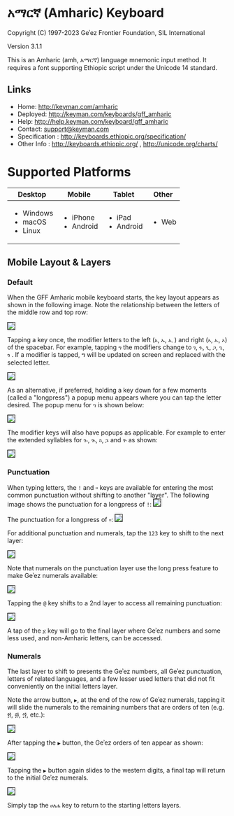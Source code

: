 # አማርኛ (Amharic) Keyboard


Copyright (C) 1997-2023 Geʾez Frontier Foundation, SIL International

Version 3.1.1

This is an Amharic (amh, አማርኛ) language mnemonic input method.  It requires a font supporting
Ethiopic script under the Unicode 14 standard.

## Links

 * Home:     <http://keyman.com/amharic>
 * Deployed: <http://keyman.com/keyboards/gff_amharic>
 * Help:     <http://help.keyman.com/keyboard/gff_amharic>
 * Contact:  <support@keyman.com>
 * Specification :  http://keyboards.ethiopic.org/specification/
 * Other Info    :  http://keyboards.ethiopic.org/ , http://unicode.org/charts/

# Supported Platforms


 | Desktop | Mobile | Tablet | Other |
 |---------|--------|--------|-------|
 |<ul><li>Windows</li><li>macOS</li><li>Linux</li></ul>|<ul><li>iPhone</li><li>Android</li></ul>|<ul><li>iPad</li><li>Android</li></ul>|<ul><li>Web</li></ul>|



## Mobile Layout &amp; Layers

### Default

When the GFF Amharic mobile keyboard starts, the key layout appears as shown in the following image.  Note the relationship between the letters of the middle row and top row:

<img src="source/help/images/gff_amharic-default-1.jpeg" style="border: 1px solid black;"/>

Tapping a key once, the modifier letters to the left (`አ`, `ኡ`, `ኢ` ) and right  (`ኣ`, `ኤ`, `ኦ`) of the spacebar. For example, tapping `ግ` the modifiers change to `ገ`, `ጉ`, `ጊ`, `ጋ`, `ጌ`, `ጎ` .  If a modifier is tapped, ግ will be updated on screen and replaced with the selected letter.


<img src="source/help/images/gff_amharic-default-2.jpeg" style="border: 1px solid black;"/>

As an alternative, if preferred, holding a key down for a few moments (called a "longpress") a popup menu appears where you can tap the letter desired.  The popup menu for `ግ` is shown below:

<img src="source/help/images/gff_amharic-default-4.jpeg" style="border: 1px solid black;"/>

The modifier keys will also have popups as applicable.  For example to enter the extended syllables for `ጐ`, `ጒ`, `ጓ`, `ጔ` and `ጕ` as shown:

<img src="source/help/images/gff_amharic-default-3.jpeg" style="border: 1px solid black;"/>


### Punctuation

When typing letters, the `!` and `።` keys are available for entering the most common punctuation without shifting to another "layer".  The following image shows the punctuation for a longpress of `!`:
<img src="source/help/images/gff_amharic-punctuation-1.jpeg" style="border: 1px solid black;"/>

The punctuation for a longpress of `።`:
<img src="source/help/images/gff_amharic-punctuation-2.jpeg" style="border: 1px solid black;"/>

For additional punctuation and numerals, tap the `123` key to shift to the next layer:

<img src="source/help/images/gff_amharic-punctuation-3.jpeg" style="border: 1px solid black;"/>

Note that numerals on the punctuation layer use the long press feature to make Geʾez numerals available:

<img src="source/help/images/gff_amharic-numerals-1.jpeg" style="border: 1px solid black;"/>

Tapping the `@` key shifts to a 2nd layer to access all remaining punctuation:

<img src="source/help/images/gff_amharic-punctuation-4.jpeg" style="border: 1px solid black;"/>

A tap of the `፩` key will go to the final layer where Geʾez numbers and some less used, and non-Amharic letters, can be accessed.

### Numerals

The last layer to shift to presents the Geʾez numbers, all Geʾez punctuation, letters of related languages, and a few lesser used letters that did not fit conveniently on the initial letters layer.

Note the arrow button, `▶`, at the end of the row of Geʾez numerals, tapping it will slide the numerals to the remaining numbers that are orders of ten (e.g. ፳, ፴, ፵, etc.):

<img src="source/help/images/gff_amharic-numerals-2.jpeg" style="border: 1px solid black;"/>

After tapping the `▶` button, the Geʾez orders of ten appear as shown:

<img src="source/help/images/gff_amharic-numerals-3.jpeg" style="border: 1px solid black;"/>

Tapping the `▶` button again slides to the western digits, a final tap will return to the initial Geʾez numerals.

<img src="source/help/images/gff_amharic-numerals-4.jpeg" style="border: 1px solid black;"/>

Simply tap the `ሀለሐ` key to return to the starting letters layers.
